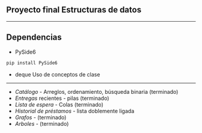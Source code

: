 Proyecto final Estructuras de datos
-----------------------------------
-----------------------------------
Dependencias
------------
- PySide6
```python
pip install PySide6
```
- deque
Uso de conceptos de clase
-------------------------
- *Catálogo* - Arreglos, ordenamiento, búsqueda binaria (terminado)
- *Entregas* recientes - pilas (terminado)
- *Lista de espera* - Colas (terminado)
- *Historial de préstamos* - lista doblemente ligada
- *Grafos* - (terminado)
- *Arboles* - (terminado)
